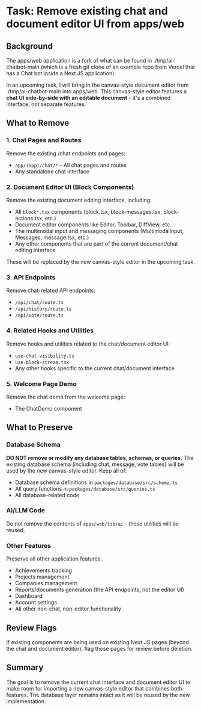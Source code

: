 # Task: Remove existing chat and document editor UI from apps/web

## Background

The apps/web application is a fork of what can be found in ./tmp/ai-chatbot-main (which is a fresh git clone of an example repo from Vercel that has a Chat bot inside a Next JS application).

In an upcoming task, I will bring in the canvas-style document editor from ./tmp/ai-chatbot-main into apps/web. This canvas-style editor features a **chat UI side-by-side with an editable document** - it's a combined interface, not separate features.

## What to Remove

### 1. Chat Pages and Routes
Remove the existing /chat endpoints and pages:
- `app/(app)/chat/*` - All chat pages and routes
- Any standalone chat interface

### 2. Document Editor UI (Block Components)
Remove the existing document editing interface, including:
- All `block*.tsx` components (block.tsx, block-messages.tsx, block-actions.tsx, etc.)
- Document editor components like Editor, Toolbar, DiffView, etc.
- The multimodal input and messaging components (MultimodalInput, Messages, message.tsx, etc.)
- Any other components that are part of the current document/chat editing interface

These will be replaced by the new canvas-style editor in the upcoming task.

### 3. API Endpoints
Remove chat-related API endpoints:
- `/api/chat/route.ts`
- `/api/history/route.ts`
- `/api/vote/route.ts`

### 4. Related Hooks and Utilities
Remove hooks and utilities related to the chat/document editor UI:
- `use-chat-visibility.ts`
- `use-block-stream.tsx`
- Any other hooks specific to the current chat/document interface

### 5. Welcome Page Demo
Remove the chat demo from the welcome page:
- The ChatDemo component

## What to Preserve

### Database Schema
**DO NOT remove or modify any database tables, schemas, or queries.** The existing database schema (including chat, message, vote tables) will be used by the new canvas-style editor. Keep all of:
- Database schema definitions in `packages/database/src/schema.ts`
- All query functions in `packages/database/src/queries.ts`
- All database-related code

### AI/LLM Code
Do not remove the contents of `apps/web/lib/ai` - these utilities will be reused.

### Other Features
Preserve all other application features:
- Achievements tracking
- Projects management
- Companies management
- Reports/documents generation (the API endpoints, not the editor UI)
- Dashboard
- Account settings
- All other non-chat, non-editor functionality

## Review Flags

If existing components are being used on existing Next JS pages (beyond the chat and document editor), flag those pages for review before deletion.

## Summary

The goal is to remove the current chat interface and document editor UI to make room for importing a new canvas-style editor that combines both features. The database layer remains intact as it will be reused by the new implementation.
